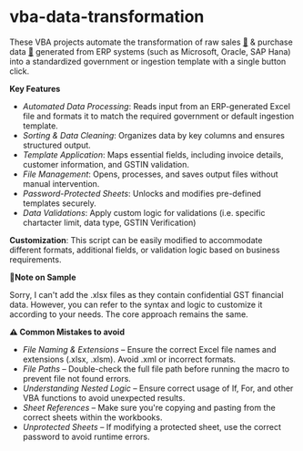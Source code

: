 # vba-data-transformation

These VBA projects automate the transformation of raw sales [🔗](Project1.bas) & purchase data [🔗](Project2.bas) generated from ERP systems (such as Microsoft, Oracle, SAP Hana) into a standardized government or ingestion template with a single button click.

**Key Features**

- *Automated Data Processing*: Reads input from an ERP-generated Excel file and formats it to match the required government or default ingestion template.
- *Sorting & Data Cleaning*: Organizes data by key columns and ensures structured output.
- *Template Application*: Maps essential fields, including invoice details, customer information, and GSTIN validation.
- *File Management*: Opens, processes, and saves output files without manual intervention.
- *Password-Protected Sheets*: Unlocks and modifies pre-defined templates securely.
- *Data Validations*: Apply custom logic for validations (i.e. specific chartacter limit, data type, GSTIN Verification)

**Customization**: This script can be easily modified to accommodate different formats, additional fields, or validation logic based on business requirements.

**🚨Note on Sample**

Sorry, I can't add the .xlsx files as they contain confidential GST financial data. However, you can refer to the syntax and logic to customize it according to your needs. The core approach remains the same.

**⚠  Common Mistakes to avoid**
- *File Naming & Extensions* – Ensure the correct Excel file names and extensions (.xlsx, .xlsm). Avoid .xml or incorrect formats.
- *File Paths* – Double-check the full file path before running the macro to prevent file not found errors.
- *Understanding Nested Logic* – Ensure correct usage of If, For, and other VBA functions to avoid unexpected results.
- *Sheet References* – Make sure you're copying and pasting from the correct sheets within the workbooks.
- *Unprotected Sheets* – If modifying a protected sheet, use the correct password to avoid runtime errors.
